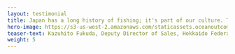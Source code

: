 ```yaml
---
layout: testimonial
title: Japan has a long history of fishing; it's part of our culture. That's why it's so important for us to work with people who understand Japanese culture and Japanese fisheries. The O2 team understands this: they work with us, not against us, as we strive for more sustainable fisheries.
hero-image: https://s3-us-west-2.amazonaws.com/staticassets.oceanoutcomes.org/hero+photos/hokkaidosuccesshero.jpg
teaser-text: Kazuhito Fukuda, Deputy Director of Sales, Hokkaido Federation of Fishermen’s Cooperative
weight: 5
---
```

